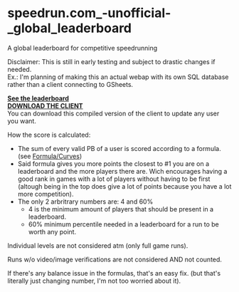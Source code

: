 # speedrun.com_-unofficial-_global_leaderboard
A global leaderboard for competitive speedrunning

Disclaimer: This is still in early testing and subject to drastic changes if needed.  
Ex.: I'm planning of making this an actual webap with its own SQL database rather than a client connecting to GSheets.


**[See the leaderboard](https://docs.google.com/spreadsheets/d/1KpMnCdzFHmfU0XDzUon5XviRis1MvlB5M6Y8fyIvcmo#gid=518408346)**  
**[DOWNLOAD THE CLIENT](https://github.com/Avasam/speedrun.com_-unofficial-_global_leaderboard/releases)**  
You can download this compiled version of the client to update any user you want.


How the score is calculated:
- The sum of every valid PB of a user is scored according to a formula. (see [Formula/Curves](https://docs.google.com/spreadsheets/d/1Wv63zu3YY7vAJAzWgZwL4rHE9esxxN0B8DztJgNyjiQ#gid=156937478))
- Said formula gives you more points the closest to #1 you are on a leaderboard and the more players there are. Wich encourages having a good rank in games with a lot of players without having to be first (altough being in the top does give a lot of points because you have a lot more competition).
- The only 2 arbritrary numbers are: 4 and 60%
    - 4 is the minimum amount of players that should be present in a leaderboard.
    - 60% minimum percentile needed in a leaderboard for a run to be worth any point.

Individual levels are not considered atm (only full game runs).

Runs w/o video/image verifications are not considered AND not counted.

If there's any balance issue in the formulas, that's an easy fix. (but that's literally just changing number, I'm not too worried about it).
